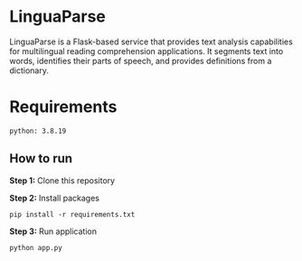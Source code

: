 # LinguaParse

LinguaParse is a Flask-based service that provides text analysis capabilities for multilingual reading comprehension applications. It segments text into words, identifies their parts of speech, and provides definitions from a dictionary.

# Requirements

```
python: 3.8.19
```

## How to run

**Step 1:** Clone this repository

**Step 2:** Install packages

```
pip install -r requirements.txt
```

**Step 3:** Run application

```
python app.py
```
